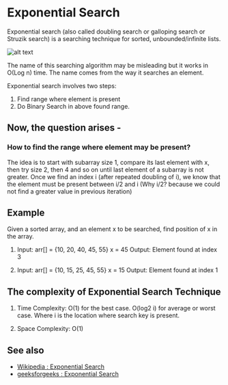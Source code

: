# Exponential Search

Exponential search (also called doubling search or galloping search or Struzik search) is a searching technique for sorted, unbounded/infinite lists.

 ![alt text](https://www.google.com/url?sa=i&url=https%3A%2F%2Fwww.youtube.com%2Fwatch%3Fv%3DBDVYtuWXgXE&psig=AOvVaw0GNhWGATKKDle-deGn2mwG&ust=1584177000138000&source=images&cd=vfe&ved=0CAIQjRxqFwoTCKCQqZaNl-gCFQAAAAAdAAAAABAD)

 The name of this searching algorithm may be misleading but it works in O(Log n) time. The name comes from the way it searches an element.

 Exponential search involves two steps:

 1. Find range where element is present
 2. Do Binary Search in above found range.

 ## Now, the question arises -

### How to find the range where element may be present?

The idea is to start with subarray size 1, compare its last element with x, then try size 2, then 4 and so on until last element of a subarray is not greater.
Once we find an index i (after repeated doubling of i), we know that the element must be present between i/2 and i (Why i/2? because we could not find a greater value in previous iteration)

## Example

Given a sorted array, and an element x to be searched, find position of x in the array.

1. Input:  arr[] = {10, 20, 40, 45, 55}
        x = 45
Output: Element found at index 3

2. Input:  arr[] = {10, 15, 25, 45, 55}
        x = 15
Output: Element found at index 1

## The complexity of Exponential Search Technique

1. Time Complexity: O(1) for the best case. O(log2 i) for average or worst case. Where i is the location where search key is present.

2. Space Complexity: O(1)

## See also

* [Wikipedia : Exponential Search](https://en.wikipedia.org/wiki/Exponential_search)
* [geeksforgeeks : Exponential Search](https://www.geeksforgeeks.org/exponential-search/)
